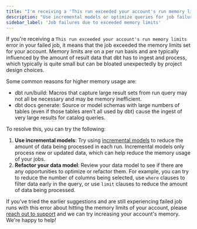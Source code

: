 ```yaml
---
title: "I'm receiving a 'This run exceeded your account's run memory limits' error in my failed job"
description: "Use incremental models or optimize queries for job failures due to exceeded memory limits."
sidebar_label: 'Job failures due to exceeded memory limits'
---
```


If you're receiving a `This run exceeded your account's run memory limits` error in your failed job, it means that the job exceeded the memory limits set for your account. Memory limits are on a per run basis and are typically influenced by the amount of result data that dbt has to ingest and process, which typically is quite small but can be bloated unexpectedly by project design choices.

Some common reasons for higher memory usage are:
- dbt run/build:  Macros that capture large result sets from run query may not all be necessary and may be memory inefficient.
- dbt docs generate: Source or model schemas with large numbers of tables (even if those tables aren't all used by dbt) cause the ingest of very large results for catalog queries.

To resolve this, you can try the following:

1. **Use incremental models**: Try using [incremental models](/docs/build/incremental-models-overview) to reduce the amount of data being processed in each run. Incremental models only process new or updated data, which can help reduce the memory usage of your jobs.
2. **Refactor your data model**: Review your data model to see if there are any opportunities to optimize or refactor them. For example, you can try to reduce the number of columns being selected, use `where` clauses to filter data early in the query, or use `limit` clauses to reduce the amount of data being processed.

If you've tried the earlier suggestions and are still experiencing failed job runs with this error about hitting the memory limits of your account, please [reach out to support](mailto:support@getdbt.com) and we can try increasing your account's memory. We're happy to help!

